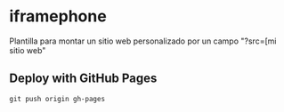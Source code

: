 # iframephone
Plantilla para montar un sitio web personalizado por un campo "?src=[mi sitio web"

## Deploy with GitHub Pages
```
git push origin gh-pages
```
